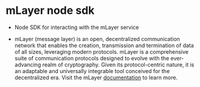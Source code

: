 # mLayer node sdk
* Node SDK for interacting with the mLayer service

* mLayer (message layer) is an open, decentralized communication network that enables the creation, transmission and termination
  of data of all sizes, leveraging modern protocols. mLayer is a comprehensive suite of communication protocols designed to evolve
  with the ever-advancing realm of cryptography. Given its protocol-centric nature, it is an adaptable and universally integrable tool conceived
  for the decentralized era. Visit the mLayer [documentation](https://mlayer.gitbook.io/introduction/what-is-mlayer) to learn more.
